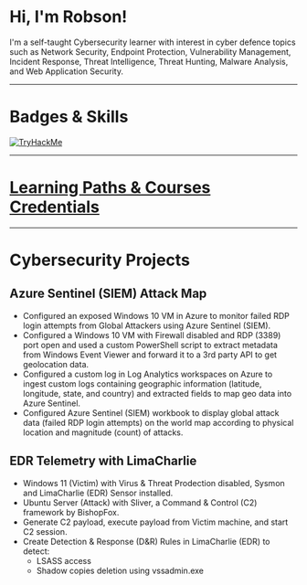 # Hi, I'm Robson!

I'm a self-taught Cybersecurity learner with interest in cyber defence topics such as Network Security, Endpoint Protection, Vulnerability Management, Incident Response, Threat Intelligence, Threat Hunting, Malware Analysis, and Web Application Security.

---

# Badges & Skills
[<img src="https://tryhackme-badges.s3.amazonaws.com/robsann.png" alt="TryHackMe">](https://tryhackme.com/p/robsann)

---

# [Learning Paths & Courses Credentials](https://github.com/robsann/robsann/blob/main/courses.md)

---

# Cybersecurity Projects
## Azure Sentinel (SIEM) Attack Map
- Configured an exposed Windows 10 VM in Azure to monitor failed RDP login attempts from Global Attackers using Azure Sentinel (SIEM).
- Configured a Windows 10 VM with Firewall disabled and RDP (3389) port open and used a custom PowerShell script to extract metadata from Windows Event Viewer and forward it to a 3rd party API to get geolocation data.
- Configured a custom log in Log Analytics workspaces on Azure to ingest custom logs containing geographic information (latitude, longitude, state, and country) and extracted fields to map geo data into Azure Sentinel.
- Configured Azure Sentinel (SIEM) workbook to display global attack data (failed RDP login attempts) on the world map according to physical location and magnitude (count) of attacks.

## EDR Telemetry with LimaCharlie
- Windows 11 (Victim) with Virus & Threat Prodection disabled, Sysmon and LimaCharlie (EDR) Sensor installed.
- Ubuntu Server (Attack) with Sliver, a Command & Control (C2) framework by BishopFox.
- Generate C2 payload, execute payload from Victim machine, and start C2 session.
- Create Detection & Response (D&R) Rules in LimaCharlie (EDR) to detect:
    - LSASS access
    - Shadow copies deletion using vssadmin.exe



<!--
**robsann/robsann** is a ✨ _special_ ✨ repository because its `README.md` (this file) appears on your GitHub profile.

Here are some ideas to get you started:

- 🔭 I’m currently working on ...
- 🌱 I’m currently learning ...
- 👯 I’m looking to collaborate on ...
- 🤔 I’m looking for help with ...
- 💬 Ask me about ...
- 📫 How to reach me: ...
- 😄 Pronouns: ...
- ⚡ Fun fact: ...
-->
